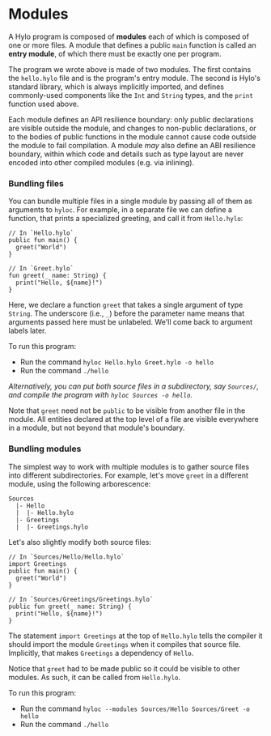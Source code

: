 # Modules

A Hylo program is composed of **modules** each of which is composed of one or more files. A module that defines a public `main` function is called an **entry module**, of which there must be exactly one per program.

The program we wrote above is made of two modules. The first contains the `hello.hylo` file and is the program's entry module. The second is Hylo's standard library, which is always implicitly imported, and defines commonly-used components like the `Int` and `String` types, and the `print` function used above.

Each module defines an API resilience boundary: only public declarations are visible outside the module, and changes to non-public declarations, or to the bodies of public functions in the module cannot cause code outside the module to fail compilation. A module _may_ also define an ABI resilience boundary, within which code and details such as type layout are never encoded into other compiled modules (e.g. via inlining).

### Bundling files

You can bundle multiple files in a single module by passing all of them as arguments to `hyloc`. For example, in a separate file we can define a function, that prints a specialized greeting, and call it from `Hello.hylo`:

```
// In `Hello.hylo`
public fun main() {
  greet("World")
}

// In `Greet.hylo`
fun greet(_ name: String) {
  print("Hello, ${name}!")
}
```

Here, we declare a function `greet` that takes a single argument of type `String`. The underscore (i.e., `_`) before the parameter name means that arguments passed here must be unlabeled. We'll come back to argument labels later.

To run this program:

* Run the command `hyloc Hello.hylo Greet.hylo -o hello`
* Run the command `./hello`

_Alternatively, you can put both source files in a subdirectory, say `Sources/`, and compile the program with `hyloc Sources -o hello`._

Note that `greet` need not be `public` to be visible from another file in the module. All entities declared at the top level of a file are visible everywhere in a module, but not beyond that module's boundary.

### Bundling modules

The simplest way to work with multiple modules is to gather source files into different subdirectories. For example, let's move `greet` in a different module, using the following arborescence:

```
Sources
  |- Hello
  |  |- Hello.hylo
  |- Greetings
  |  |- Greetings.hylo
```

Let's also slightly modify both source files:

```
// In `Sources/Hello/Hello.hylo`
import Greetings
public fun main() {
  greet("World")
}

// In `Sources/Greetings/Greetings.hylo`
public fun greet(_ name: String) {
  print("Hello, ${name}!")
}
```

The statement `import Greetings` at the top of `Hello.hylo` tells the compiler it should import the module `Greetings` when it compiles that source file. Implicitly, that makes `Greetings` a dependency of `Hello`.

Notice that `greet` had to be made public so it could be visible to other modules. As such, it can be called from `Hello.hylo`.

To run this program:

* Run the command `hyloc --modules Sources/Hello Sources/Greet -o hello`
* Run the command `./hello`
